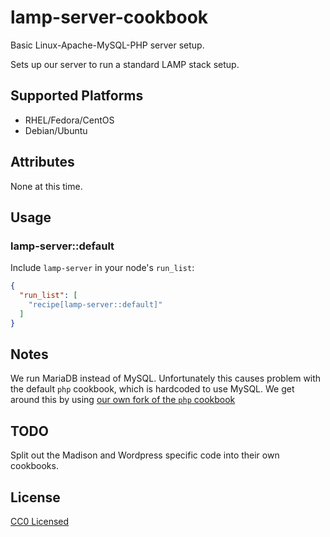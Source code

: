 # lamp-server-cookbook

Basic Linux-Apache-MySQL-PHP server setup.

Sets up our server to run a standard LAMP stack setup.

## Supported Platforms

* RHEL/Fedora/CentOS
* Debian/Ubuntu

## Attributes

None at this time.

## Usage

### lamp-server::default

Include `lamp-server` in your node's `run_list`:

```json
{
  "run_list": [
    "recipe[lamp-server::default]"
  ]
}
```

## Notes

We run MariaDB instead of MySQL.  Unfortunately this causes problem
with the default `php` cookbook, which is hardcoded to use MySQL.
We get around this by using [our own fork of the `php` cookbook](https://github.com/opengovfoundation/cookbook-php)

## TODO

Split out the Madison and Wordpress specific code into their own cookbooks.

## License

[CC0 Licensed](https://creativecommons.org/publicdomain/zero/1.0/)

